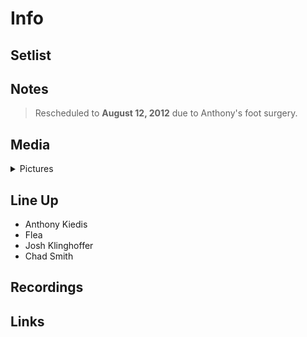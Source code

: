 # Info

## Setlist

## Notes

> Rescheduled to **August 12, 2012** due to Anthony's foot surgery.

## Media 

<details>
  <summary>Pictures</summary>
  <img alt="Ticket" title="Ticket" src="20120227t.jpg" height="200" />  
</details>

## Line Up

* Anthony Kiedis
* Flea
* Josh Klinghoffer
* Chad Smith

## Recordings

## Links